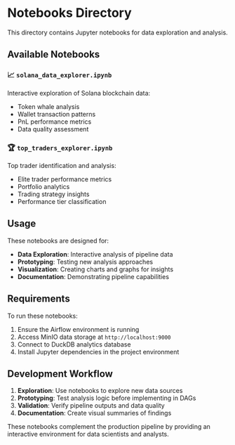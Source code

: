 # Notebooks Directory

This directory contains Jupyter notebooks for data exploration and analysis.

## Available Notebooks

### 📈 `solana_data_explorer.ipynb`
Interactive exploration of Solana blockchain data:
- Token whale analysis
- Wallet transaction patterns
- PnL performance metrics
- Data quality assessment

### 🏆 `top_traders_explorer.ipynb`
Top trader identification and analysis:
- Elite trader performance metrics
- Portfolio analytics
- Trading strategy insights
- Performance tier classification

## Usage

These notebooks are designed for:
- **Data Exploration**: Interactive analysis of pipeline data
- **Prototyping**: Testing new analysis approaches
- **Visualization**: Creating charts and graphs for insights
- **Documentation**: Demonstrating pipeline capabilities

## Requirements

To run these notebooks:
1. Ensure the Airflow environment is running
2. Access MinIO data storage at `http://localhost:9000`
3. Connect to DuckDB analytics database
4. Install Jupyter dependencies in the project environment

## Development Workflow

1. **Exploration**: Use notebooks to explore new data sources
2. **Prototyping**: Test analysis logic before implementing in DAGs
3. **Validation**: Verify pipeline outputs and data quality
4. **Documentation**: Create visual summaries of findings

These notebooks complement the production pipeline by providing an interactive environment for data scientists and analysts.